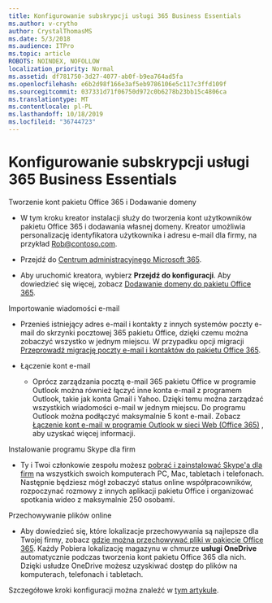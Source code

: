 ```yaml
---
title: Konfigurowanie subskrypcji usługi 365 Business Essentials
ms.author: v-crytho
author: CrystalThomasMS
ms.date: 5/3/2018
ms.audience: ITPro
ms.topic: article
ROBOTS: NOINDEX, NOFOLLOW
localization_priority: Normal
ms.assetid: df781750-3d27-4077-ab0f-b9ea764ad5fa
ms.openlocfilehash: e6b2d98f166e3af5eb9786106e5c117c3ffd109f
ms.sourcegitcommit: 037331d71f06750d972c0b6278b23bb15c4806ca
ms.translationtype: MT
ms.contentlocale: pl-PL
ms.lasthandoff: 10/18/2019
ms.locfileid: "36744723"
---
```

# <a name="setting-up-your-o365-business-essentials-subscription"></a>Konfigurowanie subskrypcji usługi 365 Business Essentials

Tworzenie kont pakietu Office 365 i Dodawanie domeny
  
- W tym kroku kreator instalacji służy do tworzenia kont użytkowników pakietu Office 365 i dodawania własnej domeny. Kreator umożliwia personalizację identyfikatora użytkownika i adresu e-mail dla firmy, na przykład [Rob@contoso.com](mailto:rob@contoso.com).
    
- Przejdź do [Centrum administracyjnego Microsoft 365](https://login.partner.microsoftonline.cn/).
    
- Aby uruchomić kreatora, wybierz **Przejdź do konfiguracji**. Aby dowiedzieć się więcej, zobacz [Dodawanie domeny do pakietu Office 365](https://docs.microsoft.com/office365/admin/setup/add-domain).
    
Importowanie wiadomości e-mail
  
- Przenieś istniejący adres e-mail i kontakty z innych systemów poczty e-mail do skrzynki pocztowej 365 pakietu Office, dzięki czemu można zobaczyć wszystko w jednym miejscu. W przypadku opcji migracji [Przeprowadź migrację poczty e-mail i kontaktów do pakietu Office 365](https://docs.microsoft.com/office365/admin/setup/migrate-email-and-contacts-admin).
    
- Łączenie kont e-mail
    
  - Oprócz zarządzania pocztą e-mail 365 pakietu Office w programie Outlook można również łączyć inne konta e-mail z programem Outlook, takie jak konta Gmail i Yahoo. Dzięki temu można zarządzać wszystkich wiadomości e-mail w jednym miejscu. Do programu Outlook można podłączyć maksymalnie 5 kont e-mail. Zobacz [Łączenie kont e-mail w programie Outlook w sieci Web (Office 365)](https://support.office.com/Article/Connect-email-accounts-in-Outlook-on-the-web-Office-365-d7012ff0-924f-4f78-8aca-c3912d886c4d) , aby uzyskać więcej informacji. 
    
Instalowanie programu Skype dla firm
  
- Ty i Twoi członkowie zespołu możesz [pobrać i zainstalować Skype'a dla firm](https://support.office.com/Article/download-and-install-Skype-for-Business-8a0d4da8-9d58-44f9-9759-5c8f340cb3fb) na wszystkich swoich komputerach PC, Mac, tabletach i telefonach. Następnie będziesz mógł zobaczyć status online współpracowników, rozpoczynać rozmowy z innych aplikacji pakietu Office i organizować spotkania wideo z maksymalnie 250 osobami. 
    
Przechowywanie plików online
  
- Aby dowiedzieć się, które lokalizacje przechowywania są najlepsze dla Twojej firmy, zobacz [gdzie można przechowywać pliki w pakiecie Office 365](https://support.office.com/article/c7c20284-bc94-47f4-9728-d28e9daf0790.aspx). Każdy Pobiera lokalizację magazynu w chmurze **usługi OneDrive** automatycznie podczas tworzenia kont pakietu Office 365 dla nich. Dzięki usłudze OneDrive możesz uzyskiwać dostęp do plików na komputerach, telefonach i tabletach. 
    
Szczegółowe kroki konfiguracji można znaleźć w [tym artykule](https://docs.microsoft.com/office365/admin/setup/setup).
  

